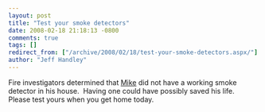 ```yaml
---
layout: post
title: "Test your smoke detectors"
date: 2008-02-18 21:18:13 -0800
comments: true
tags: []
redirect_from: ["/archive/2008/02/18/test-your-smoke-detectors.aspx/"]
author: "Jeff Handley"
---
```

<!-- more -->
<p>Fire investigators determined that <a href="http://jeffhandley.com/archive/2008/02/17/goodbye-mike-martinelli.aspx" target="_blank">Mike</a> did not have a working smoke detector in his house.  Having one could have possibly saved his life.  Please test yours when you get home today.</p>

